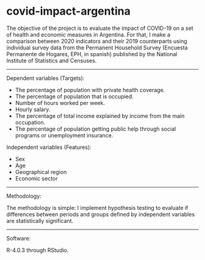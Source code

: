 # covid-impact-argentina

The objective of the project is to evaluate the impact of COVID-19 on a set of health and economic measures in Argentina. For that, I make a comparison between 2020 indicators and their 2019 counterparts using individual survey data from the Permanent Household Survey (Encuesta Permanente de Hogares, EPH, in spanish) published by the National Institute of Statistics and Censuses.

--------------------------------------------------------------------------------------------

Dependent variables (Targets):

- The percentage of population with private health coverage.
- The percentage of population that is occupied.
- Number of hours worked per week.
- Hourly salary.
- The percentage of total income explained by income from the main occupation.
- The percentage of population getting public help through social programs or unemployment insurance.

Independent variables (Features):

- Sex
- Age
- Geographical region
- Economic sector

--------------------------------------------------------------------------------------------

Methodology:

The methodology is simple: I implement hypothesis testing to evaluate if differences between periods and groups defined by independent variables are statistically significant.

--------------------------------------------------------------------------------------------

Software:

R-4.0.3 through RStudio.
